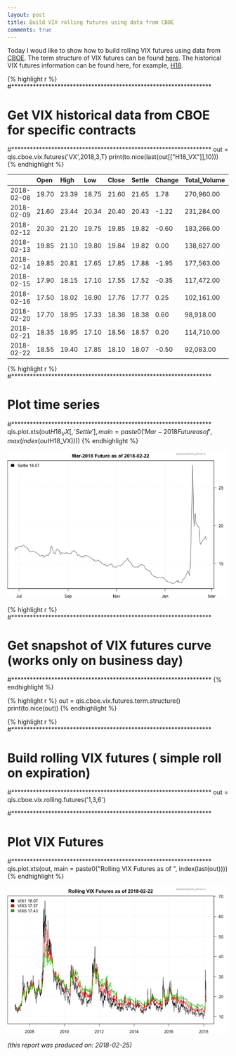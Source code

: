 ```yaml
---
layout: post
title: Build VIX rolling futures using data from CBOE
comments: true
---
```





Today I woud like to show how to build rolling VIX futures using data from [CBOE](http://www.cboe.com/).
 The term structure of VIX futures can be found [here](http://www.cboe.com/data/volatilityindexes/volatilityindexes.aspx). 
The historical VIX futures information can be found here, for example, [H18](http://cfe.cboe.com/Publish/ScheduledTask/MktData/datahouse/CFE_H18_VX.csv).




{% highlight r %}
#*****************************************************************
# Get VIX historical data from CBOE for specific contracts
#*****************************************************************
out      = qis.cboe.vix.futures('VX',2018,3,T)
print(to.nice(last(out[["H18_VX"]],10)))
{% endhighlight %}



|           |Open  |High  |Low   |Close |Settle |Change |Total_Volume |EFP      |Open_Interest |
|:----------|:-----|:-----|:-----|:-----|:------|:------|:------------|:--------|:-------------|
|2018-02-08 |19.70 |23.39 |18.75 |21.60 |21.65  |1.78   |270,960.00   |2,598.00 |224,701.00    |
|2018-02-09 |21.60 |23.44 |20.34 |20.40 |20.43  |-1.22  |231,284.00   |917.00   |231,520.00    |
|2018-02-12 |20.30 |21.20 |19.75 |19.85 |19.82  |-0.60  |183,266.00   |5,507.00 |235,693.00    |
|2018-02-13 |19.85 |21.10 |19.80 |19.84 |19.82  |0.00   |138,627.00   |0.00     |239,164.00    |
|2018-02-14 |19.85 |20.81 |17.65 |17.85 |17.88  |-1.95  |177,563.00   |3,788.00 |234,454.00    |
|2018-02-15 |17.90 |18.15 |17.10 |17.55 |17.52  |-0.35  |117,472.00   |0.00     |225,204.00    |
|2018-02-16 |17.50 |18.02 |16.90 |17.76 |17.77  |0.25   |102,161.00   |0.00     |214,781.00    |
|2018-02-20 |17.70 |18.95 |17.33 |18.36 |18.38  |0.60   |98,918.00    |0.00     |206,395.00    |
|2018-02-21 |18.35 |18.95 |17.10 |18.56 |18.57  |0.20   |114,710.00   |0.00     |200,203.00    |
|2018-02-22 |18.55 |19.40 |17.85 |18.10 |18.07  |-0.50  |92,083.00    |0.00     |191,543.00    |
    




{% highlight r %}
#*****************************************************************
# Plot time series
#*****************************************************************
qis.plot.xts(out$H18_VX[,'Settle'],main = paste0('Mar-2018 Future as of ',  max(index(out$H18_VX))))
{% endhighlight %}

![plot of chunk plot-2](/public/images/2018-02-24-vix-futures-cboe/plot-2-1.png)

{% highlight r %}
#*****************************************************************
# Get snapshot of VIX futures curve (works only on business day)
#*****************************************************************
{% endhighlight %}

{% highlight r %}
out = qis.cboe.vix.futures.term.structure()
print(to.nice(out))
{% endhighlight %}

{% highlight r %}
#*****************************************************************
# Build rolling VIX futures ( simple roll on expiration)
#*****************************************************************
out = qis.cboe.vix.rolling.futures('1,3,6')

#*****************************************************************
# Plot VIX Futures
#*****************************************************************
qis.plot.xts(out, main = paste0("Rolling VIX Futures as of ", index(last(out))))
{% endhighlight %}

![plot of chunk plot-4](/public/images/2018-02-24-vix-futures-cboe/plot-4-1.png)


*(this report was produced on: 2018-02-25)*
